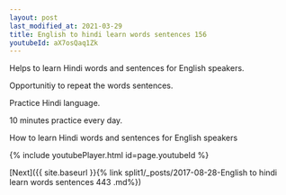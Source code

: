 ```yaml
---
layout: post
last_modified_at: 2021-03-29
title: English to hindi learn words sentences 156 
youtubeId: aX7osQaq1Zk
---
```

 
 
Helps to learn Hindi words and sentences for English speakers.

Opportunitiy to repeat the words sentences. 

Practice Hindi language. 
 
10 minutes practice every day. 
 
How to learn Hindi words and sentences for English speakers 
 
{% include youtubePlayer.html id=page.youtubeId %}
 
 
[Next]({{ site.baseurl }}{% link  split1/_posts/2017-08-28-English to hindi learn words sentences 443 .md%})
 
